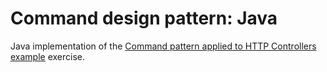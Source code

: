 # Command design pattern: Java

Java implementation of the [Command pattern applied to HTTP Controllers example](../README.md) exercise.
